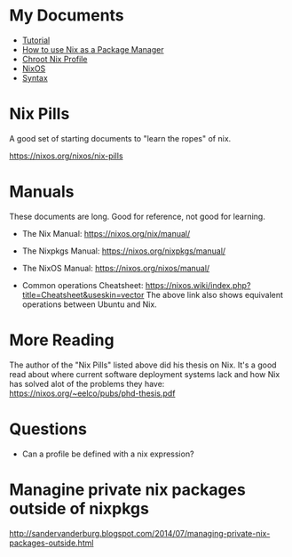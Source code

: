 # My Documents

* [Tutorial](Tutorial.md)
* [How to use Nix as a Package Manager](How-to-use-Nix-as-a-Package-Manager.md)
* [Chroot Nix Profile](Chroot-Nix-Profile.md)
* [NixOS](NixOS.md)
* [Syntax](Syntax.md)

# Nix Pills

A good set of starting documents to "learn the ropes" of nix.

https://nixos.org/nixos/nix-pills

# Manuals

These documents are long. Good for reference, not good for learning.

* The Nix Manual: https://nixos.org/nix/manual/
* The Nixpkgs Manual: https://nixos.org/nixpkgs/manual/
* The NixOS Manual: https://nixos.org/nixos/manual/

* Common operations Cheatsheet: https://nixos.wiki/index.php?title=Cheatsheet&useskin=vector
  The above link also shows equivalent operations between Ubuntu and Nix.

# More Reading

The author of the "Nix Pills" listed above did his thesis on Nix.  It's a good read about where current software deployment systems lack and how Nix has solved alot of the problems they have: https://nixos.org/~eelco/pubs/phd-thesis.pdf

# Questions

* Can a profile be defined with a nix expression?

# Managine private nix packages outside of nixpkgs

http://sandervanderburg.blogspot.com/2014/07/managing-private-nix-packages-outside.html
